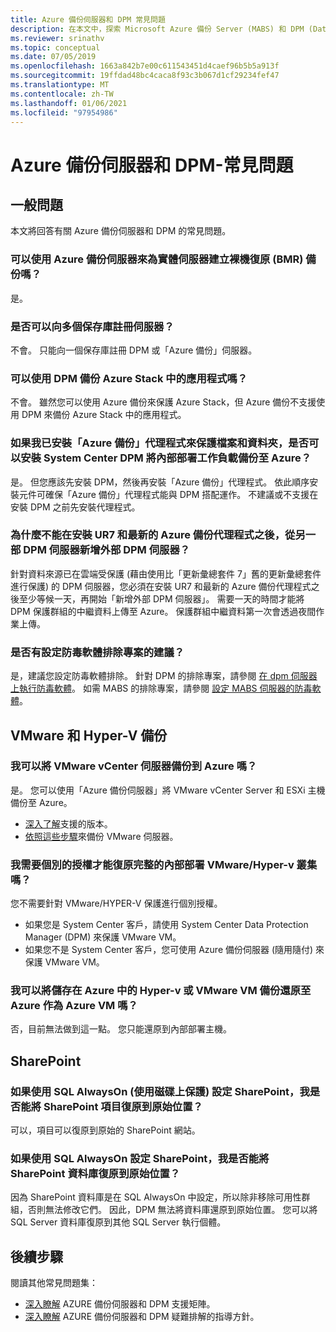 ```yaml
---
title: Azure 備份伺服器和 DPM 常見問題
description: 在本文中，探索 Microsoft Azure 備份 Server (MABS) 和 DPM (Data Protection Manager) 的常見問題解答。
ms.reviewer: srinathv
ms.topic: conceptual
ms.date: 07/05/2019
ms.openlocfilehash: 1663a842b7e00c611543451d4caef96b5b5a913f
ms.sourcegitcommit: 19ffdad48bc4caca8f93c3b067d1cf29234fef47
ms.translationtype: MT
ms.contentlocale: zh-TW
ms.lasthandoff: 01/06/2021
ms.locfileid: "97954986"
---
```

# <a name="azure-backup-server-and-dpm---faq"></a>Azure 備份伺服器和 DPM-常見問題

## <a name="general-questions"></a>一般問題

本文將回答有關 Azure 備份伺服器和 DPM 的常見問題。

### <a name="can-i-use-azure-backup-server-to-create-a-bare-metal-recovery-bmr-backup-for-a-physical-server"></a>可以使用 Azure 備份伺服器來為實體伺服器建立裸機復原 (BMR) 備份嗎？

是。

### <a name="can-i-register-the-server-to-multiple-vaults"></a>是否可以向多個保存庫註冊伺服器？

不會。 只能向一個保存庫註冊 DPM 或「Azure 備份」伺服器。

### <a name="can-i-use-dpm-to-back-up-apps-in-azure-stack"></a>可以使用 DPM 備份 Azure Stack 中的應用程式嗎？

不會。 雖然您可以使用 Azure 備份來保護 Azure Stack，但 Azure 備份不支援使用 DPM 來備份 Azure Stack 中的應用程式。

### <a name="if-ive-installed-azure-backup-agent-to-protect-my-files-and-folders-can-i-install-system-center-dpm-to-back-up-on-premises-workloads-to-azure"></a>如果我已安裝「Azure 備份」代理程式來保護檔案和資料夾，是否可以安裝 System Center DPM 將內部部署工作負載備份至 Azure？

是。 但您應該先安裝 DPM，然後再安裝「Azure 備份」代理程式。  依此順序安裝元件可確保「Azure 備份」代理程式能與 DPM 搭配運作。 不建議或不支援在安裝 DPM 之前先安裝代理程式。

### <a name="why-cant-i-add-an-external-dpm-server-after-installing-ur7-and-latest-azure-backup-agent"></a>為什麼不能在安裝 UR7 和最新的 Azure 備份代理程式之後，從另一部 DPM 伺服器新增外部 DPM 伺服器？

針對資料來源已在雲端受保護 (藉由使用比「更新彙總套件 7」舊的更新彙總套件進行保護) 的 DPM 伺服器，您必須在安裝 UR7 和最新的 Azure 備份代理程式之後至少等候一天，再開始「新增外部 DPM 伺服器」。 需要一天的時間才能將 DPM 保護群組的中繼資料上傳至 Azure。 保護群組中繼資料第一次會透過夜間作業上傳。

### <a name="are-there-recommendations-for-configuring-exclusions-for-antivirus-software"></a>是否有設定防毒軟體排除專案的建議？

是，建議您設定防毒軟體排除。 針對 DPM 的排除專案，請參閱 [在 dpm 伺服器上執行防毒軟體](/system-center/dpm/run-antivirus-server)。 如需 MABS 的排除專案，請參閱 [設定 MABS 伺服器的防毒軟體](backup-azure-mabs-troubleshoot.md#configure-antivirus-for-mabs-server)。

## <a name="vmware-and-hyper-v-backup"></a>VMware 和 Hyper-V 備份

### <a name="can-i-back-up-vmware-vcenter-servers-to-azure"></a>我可以將 VMware vCenter 伺服器備份到 Azure 嗎？

是。 您可以使用「Azure 備份伺服器」將 VMware vCenter Server 和 ESXi 主機備份至 Azure。

- [深入了解](backup-mabs-protection-matrix.md)支援的版本。
- [依照這些步驟](backup-azure-backup-server-vmware.md)來備份 VMware 伺服器。

### <a name="do-i-need-a-separate-license-to-recover-a-full-on-premises-vmwarehyper-v-cluster"></a>我需要個別的授權才能復原完整的內部部署 VMware/Hyper-v 叢集嗎？

您不需要針對 VMware/HYPER-V 保護進行個別授權。

- 如果您是 System Center 客戶，請使用 System Center Data Protection Manager (DPM) 來保護 VMware VM。
- 如果您不是 System Center 客戶，您可使用 Azure 備份伺服器 (隨用隨付) 來保護 VMware VM。

### <a name="can-i-restore-a-backup-of-a-hyper-v-or-vmware-vm-stored-in-azure-to-azure-as-an-azure-vm"></a>我可以將儲存在 Azure 中的 Hyper-v 或 VMware VM 備份還原至 Azure 作為 Azure VM 嗎？

否，目前無法做到這一點。 您只能還原到內部部署主機。

## <a name="sharepoint"></a>SharePoint

### <a name="can-i-recover-a-sharepoint-item-to-the-original-location-if-sharepoint-is-configured-by-using-sql-alwayson-with-protection-on-disk"></a>如果使用 SQL AlwaysOn (使用磁碟上保護) 設定 SharePoint，我是否能將 SharePoint 項目復原到原始位置？

可以，項目可以復原到原始的 SharePoint 網站。

### <a name="can-i-recover-a-sharepoint-database-to-the-original-location-if-sharepoint-is-configured-by-using-sql-alwayson"></a>如果使用 SQL AlwaysOn 設定 SharePoint，我是否能將 SharePoint 資料庫復原到原始位置？

因為 SharePoint 資料庫是在 SQL AlwaysOn 中設定，所以除非移除可用性群組，否則無法修改它們。 因此，DPM 無法將資料庫還原到原始位置。 您可以將 SQL Server 資料庫復原到其他 SQL Server 執行個體。

## <a name="next-steps"></a>後續步驟

閱讀其他常見問題集：

- [深入瞭解](backup-support-matrix-mabs-dpm.md) AZURE 備份伺服器和 DPM 支援矩陣。
- [深入瞭解](backup-azure-mabs-troubleshoot.md) AZURE 備份伺服器和 DPM 疑難排解的指導方針。
